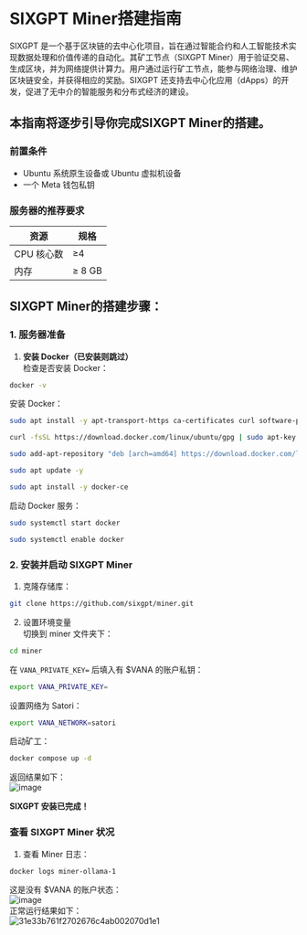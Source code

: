 # SIXGPT Miner搭建指南  

SIXGPT 是一个基于区块链的去中心化项目，旨在通过智能合约和人工智能技术实现数据处理和价值传递的自动化。其矿工节点（SIXGPT Miner）用于验证交易、生成区块，并为网络提供计算力。用户通过运行矿工节点，能参与网络治理、维护区块链安全，并获得相应的奖励。SIXGPT 还支持去中心化应用（dApps）的开发，促进了无中介的智能服务和分布式经济的建设。  

## 本指南将逐步引导你完成SIXGPT Miner的搭建。

### 前置条件

- Ubuntu 系统原生设备或 Ubuntu 虚拟机设备
- 一个 Meta 钱包私钥

### 服务器的推荐要求

| 资源         | 规格                             |
|--------------|----------------------------------|
| CPU 核心数   | ≥4                               |
| 内存         | ≥ 8 GB                           |

## SIXGPT Miner的搭建步骤：

### 1. 服务器准备

1. **安装 Docker（已安装则跳过）**  
检查是否安装 Docker：  
```bash
docker -v
```
安装 Docker：  
```bash
sudo apt install -y apt-transport-https ca-certificates curl software-properties-common
```
```bash
curl -fsSL https://download.docker.com/linux/ubuntu/gpg | sudo apt-key add -
```
```bash
sudo add-apt-repository "deb [arch=amd64] https://download.docker.com/linux/ubuntu $(lsb_release -cs) stable"
```
```bash
sudo apt update -y
```
```bash
sudo apt install -y docker-ce
```
启动 Docker 服务：  
```bash
sudo systemctl start docker
```
```bash
sudo systemctl enable docker
```

### 2. 安装并启动 SIXGPT Miner

1. 克隆存储库：  
```bash
git clone https://github.com/sixgpt/miner.git
```
2. 设置环境变量  
切换到 miner 文件夹下：  
```bash
cd miner
```
在 `VANA_PRIVATE_KEY=` 后填入有 $VANA 的账户私钥：  
```bash
export VANA_PRIVATE_KEY=
```
设置网络为 Satori：  
```bash
export VANA_NETWORK=satori
```
启动矿工：  
```bash
docker compose up -d
```
返回结果如下：  
![image](https://github.com/user-attachments/assets/66ccdcfc-b709-456a-8774-9ab3ccfdebd4)

**SIXGPT 安装已完成！**  

### 查看 SIXGPT Miner 状况

1. 查看 Miner 日志：  
```bash
docker logs miner-ollama-1
```
这是没有 $VANA 的账户状态：  
![image](https://github.com/user-attachments/assets/c4e58c82-3848-4207-8cfc-c188b55fdebf)  
正常运行结果如下：  
![31e33b761f2702676c4ab002070d1e1](https://github.com/user-attachments/assets/7f7c2bee-22f0-40ae-96fa-0636ce3a41ed)  

